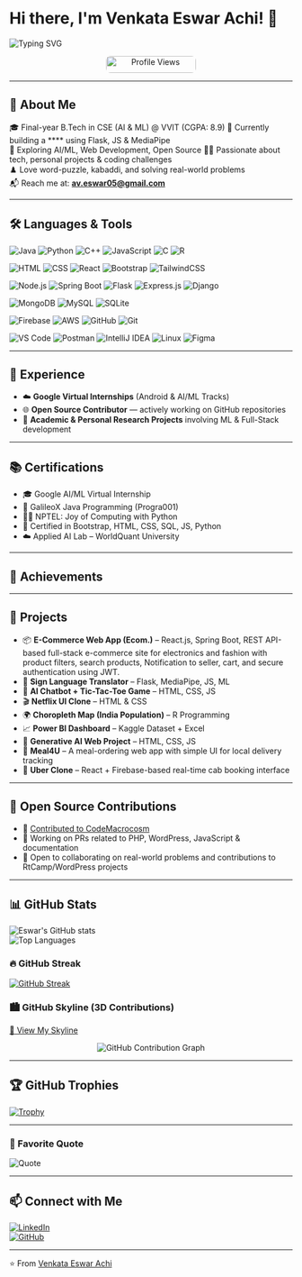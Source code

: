 # Hi there, I'm Venkata Eswar Achi! 👋

![Typing SVG](https://readme-typing-svg.herokuapp.com?color=%2300F700&lines=Welcome+to+my+GitHub+profile!;AI+%26+ML+enthusiast+%7C+Web+Developer+%7C+Open+Source+Contributor)

<p align="center">
  <img src="https://komarev.com/ghpvc/?username=venkataeswarachi&label=Profile%20Views&color=1abc9c&style=flat-square" alt="Profile Views" width="160" height="30" style="border-radius: 8px;" />
</p>

---

## 🚀 About Me
🎓 Final-year B.Tech in CSE (AI & ML) @ VVIT (CGPA: 8.9) 
🔭 Currently building a **** using Flask, JS & MediaPipe  
🌱 Exploring AI/ML, Web Development, Open Source 
👨‍💻 Passionate about tech, personal projects & coding challenges  
♟️ Love word-puzzle, kabaddi, and solving real-world problems  
📬 Reach me at: **av.eswar05@gmail.com**

---

## 🛠️ Languages & Tools
<!-- Languages -->
![Java](https://img.shields.io/badge/-Java-007396?style=for-the-badge&logo=java&logoColor=white)
![Python](https://img.shields.io/badge/-Python-3776AB?style=for-the-badge&logo=python&logoColor=white)
![C++](https://img.shields.io/badge/-C++-00599C?style=for-the-badge&logo=c%2B%2B&logoColor=white)
![JavaScript](https://img.shields.io/badge/-JavaScript-F7DF1E?style=for-the-badge&logo=javascript&logoColor=black)
![C](https://img.shields.io/badge/-C-00599C?style=for-the-badge&logo=c&logoColor=white)
![R](https://img.shields.io/badge/-R-276DC3?style=for-the-badge&logo=r&logoColor=white)

<!-- Frontend & Frameworks -->
![HTML](https://img.shields.io/badge/-HTML5-E34F26?style=for-the-badge&logo=html5&logoColor=white)
![CSS](https://img.shields.io/badge/-CSS3-1572B6?style=for-the-badge&logo=css3&logoColor=white)
![React](https://img.shields.io/badge/-React-61DAFB?style=for-the-badge&logo=react&logoColor=black)
![Bootstrap](https://img.shields.io/badge/-Bootstrap-7952B3?style=for-the-badge&logo=bootstrap&logoColor=white)
![TailwindCSS](https://img.shields.io/badge/-TailwindCSS-06B6D4?style=for-the-badge&logo=tailwind-css&logoColor=white)


<!-- Backend & Frameworks -->
![Node.js](https://img.shields.io/badge/-Node.js-339933?style=for-the-badge&logo=node.js&logoColor=white)
![Spring Boot](https://img.shields.io/badge/-Spring%20Boot-6DB33F?style=for-the-badge&logo=spring-boot&logoColor=white)
![Flask](https://img.shields.io/badge/-Flask-black?style=for-the-badge&logo=flask&logoColor=white)
![Express.js](https://img.shields.io/badge/-Express.js-000000?style=for-the-badge&logo=express&logoColor=white)
![Django](https://img.shields.io/badge/-Django-092E20?style=for-the-badge&logo=django&logoColor=white)

<!-- Databases -->
![MongoDB](https://img.shields.io/badge/-MongoDB-47A248?style=for-the-badge&logo=mongodb&logoColor=white)
![MySQL](https://img.shields.io/badge/-MySQL-00758F?style=for-the-badge&logo=mysql&logoColor=white)
![SQLite](https://img.shields.io/badge/-SQLite-003B57?style=for-the-badge&logo=sqlite&logoColor=white)

<!-- Cloud & DevOps -->
![Firebase](https://img.shields.io/badge/-Firebase-FFCA28?style=for-the-badge&logo=firebase&logoColor=black)
![AWS](https://img.shields.io/badge/-AWS-232F3E?style=for-the-badge&logo=amazon-aws&logoColor=white)
![GitHub](https://img.shields.io/badge/-GitHub-181717?style=for-the-badge&logo=github&logoColor=white)
![Git](https://img.shields.io/badge/-Git-F05032?style=for-the-badge&logo=git&logoColor=white)

<!-- Tools & Platforms -->
![VS Code](https://img.shields.io/badge/-VS%20Code-007ACC?style=for-the-badge&logo=visual-studio-code&logoColor=white)
![Postman](https://img.shields.io/badge/-Postman-FF6C37?style=for-the-badge&logo=postman&logoColor=white)
![IntelliJ IDEA](https://img.shields.io/badge/-IntelliJ%20IDEA-000000?style=for-the-badge&logo=intellij-idea&logoColor=white)
![Linux](https://img.shields.io/badge/-Linux-FCC624?style=for-the-badge&logo=linux&logoColor=black)
![Figma](https://img.shields.io/badge/-Figma-F24E1E?style=for-the-badge&logo=figma&logoColor=white)

---

## 💼 Experience
- ☁️ **Google Virtual Internships** (Android & AI/ML Tracks)  
- 🌐 **Open Source Contributor** — actively working on GitHub repositories  
- 🧪 **Academic & Personal Research Projects** involving ML & Full-Stack development  

---

## 📚 Certifications
- 🎓 Google AI/ML Virtual Internship  
- 🧠 GalileoX Java Programming (Progra001)  
- 👨‍🏫 NPTEL: Joy of Computing with Python 
- 📜 Certified in Bootstrap, HTML, CSS, SQL, JS, Python  
- ☁️ Applied AI Lab – WorldQuant University 
 

---

## 🌟 Achievements


---

## 🔧 Projects

- 📦 **E-Commerce Web App (Ecom.)** – React.js, Spring Boot, REST API-based full-stack e-commerce site for electronics and fashion with product filters, search products, Notification to seller, cart, and secure authentication using JWT.
- 🤖 **Sign Language Translator** – Flask, MediaPipe, JS, ML  
- 💬 **AI Chatbot + Tic-Tac-Toe Game** – HTML, CSS, JS  
- 🎬 **Netflix UI Clone** – HTML & CSS  
- 🌍 **Choropleth Map (India Population)** – R Programming  
- 📈 **Power BI Dashboard** – Kaggle Dataset + Excel  
- 🧪 **Generative AI Web Project** – HTML, CSS, JS  
- 🍱 **Meal4U** – A meal-ordering web app with simple UI for local delivery tracking  
- 🚕 **Uber Clone** – React + Firebase-based real-time cab booking interface  


---

## 📂 Open Source Contributions
- 🔗 [Contributed to CodeMacrocosm](https://github.com/CodeMacrocosm)  
- 🔧 Working on PRs related to PHP, WordPress, JavaScript & documentation  
- 📢 Open to collaborating on real-world problems and contributions to RtCamp/WordPress projects  

---

## 📊 GitHub Stats
![Eswar's GitHub stats](https://github-readme-stats.vercel.app/api?username=venkataeswarachi&show_icons=true&theme=tokyonight)  
![Top Languages](https://github-readme-stats.vercel.app/api/top-langs/?username=venkataeswarachi&layout=compact&theme=tokyonight)

### 🔥 GitHub Streak
[![GitHub Streak](https://streak-stats.demolab.com/?user=venkataeswarachi&theme=tokyonight)](https://git.io/streak-stats)

### 🏙️ GitHub Skyline (3D Contributions)
[🔗 View My Skyline](https://skyline.github.com/venkataeswarachi)

<p align="center"> 
  <img src="https://github-readme-activity-graph.vercel.app/graph?username=venkataeswarachi&theme=tokyo-night&area=true&hide_border=true&point=007acc&line=00bcd4&color=ffffff&bg_color=0d1117" alt="GitHub Contribution Graph" />
</p>

---

## 🏆 GitHub Trophies
[![Trophy](https://github-profile-trophy.vercel.app/?username=venkataeswarachi&theme=gruvbox)](https://github.com/ryo-ma/github-profile-trophy)

---

### 💬 Favorite Quote
![Quote](https://quotes-github-readme.vercel.app/api?type=horizontal&theme=tokyonight)

---

## 📫 Connect with Me
[![LinkedIn](https://img.shields.io/badge/-LinkedIn-blue?style=for-the-badge&logo=linkedin)](https://www.linkedin.com/in/achi-venkata-eswar)  
[![GitHub](https://img.shields.io/badge/-GitHub-black?style=for-the-badge&logo=github)](https://github.com/venkataeswarachi)  

---

⭐️ From [Venkata Eswar Achi](https://github.com/venkataeswarachi)
